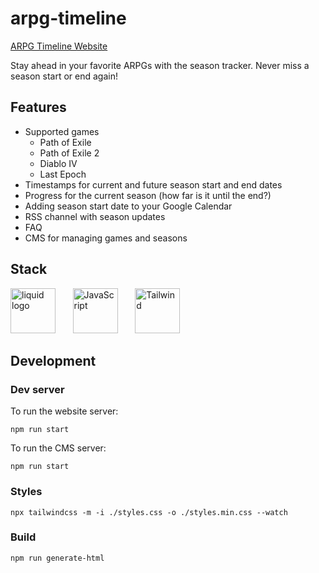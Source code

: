 # arpg-timeline

[ARPG Timeline Website](https://ayronk.github.io/arpg-timeline/)

Stay ahead in your favorite ARPGs with the season tracker.
Never miss a season start or end again!

## Features
- Supported games
  - Path of Exile
  - Path of Exile 2
  - Diablo IV
  - Last Epoch
- Timestamps for current and future season start and end dates
- Progress for the current season (how far is it until the end?)
- Adding season start date to your Google Calendar
- RSS channel with season updates
- FAQ
- CMS for managing games and seasons

## Stack
<a href="https://liquidjs.com"><img src="https://liquidjs.com/icon/mstile-310x310.png" width="72" height="72" alt="liquid logo"></a>&nbsp;&nbsp;&nbsp;&nbsp;&nbsp;&nbsp;
<a href="https://developer.mozilla.org/en-US/docs/Web/javascript" target="_blank" rel="noreferrer"><img src="https://raw.githubusercontent.com/danielcranney/readme-generator/main/public/icons/skills/javascript-colored.svg" width="72" height="72" alt="JavaScript" /></a>&nbsp;&nbsp;&nbsp;&nbsp;&nbsp;&nbsp;
<a href="https://tailwindcss.com/" target="_blank" rel="noreferrer"><img src="https://avatars.githubusercontent.com/u/67109815?s=200&v=4" width="72" height="72" alt="Tailwind" /></a>&nbsp;&nbsp;&nbsp;&nbsp;&nbsp;&nbsp;

## Development

### Dev server

To run the website server:
```npm
npm run start
```

To run the CMS server:
```npm
npm run start
```

### Styles

```npm
npx tailwindcss -m -i ./styles.css -o ./styles.min.css --watch
```

### Build

```npm
npm run generate-html
```

